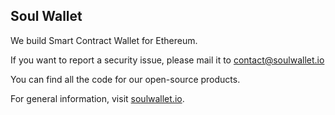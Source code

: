 
## Soul Wallet

We build Smart Contract Wallet for Ethereum.

If you want to report a security issue, please mail it to contact@soulwallet.io

You can find all the code for our open-source products.

For general information, visit [soulwallet.io](https://www.soulwallet.io/).
